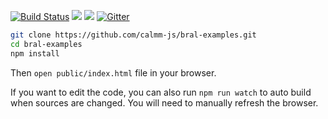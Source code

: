 [![Build Status](https://travis-ci.org/calmm-js/bral-examples.svg?branch=master)](https://travis-ci.org/calmm-js/bral-examples) [![](https://david-dm.org/calmm-js/bral-examples.svg)](https://david-dm.org/calmm-js/bral-examples) [![](https://david-dm.org/calmm-js/bral-examples/dev-status.svg)](https://david-dm.org/calmm-js/bral-examples#info=devDependencies) [![Gitter](https://img.shields.io/gitter/room/calmm-js/chat.js.svg?style=flat-square)](https://gitter.im/calmm-js)

```bash
git clone https://github.com/calmm-js/bral-examples.git
cd bral-examples
npm install
```

Then `open public/index.html` file in your browser.

If you want to edit the code, you can also run `npm run watch` to auto build
when sources are changed.  You will need to manually refresh the browser.

